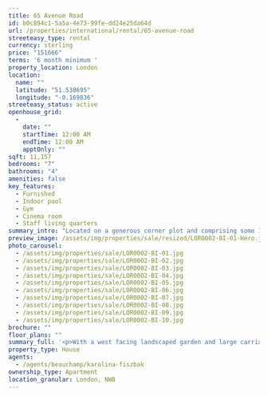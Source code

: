 ```yaml
---
title: 65 Avenue Road
id: b0c894c1-5a5a-4e73-99fe-dd24e25da64d
url: /properties/international/rental/65-avenue-road
streeteasy_type: rental
currency: sterling
price: "151666"
terms: '6 month minimum '
property_location: London
location:
  name: ""
  latitude: "51.538695"
  longitude: "-0.169836"
streeteasy_status: active
openhouse_grid:
  - 
    date: ""
    startTime: 12:00 AM
    endTime: 12:00 AM
    apptOnly: ""
sqft: 11,157
bedrooms: "7"
bathrooms: "4"
amenities: false
key_features:
  - Furnished
  - Indoor pool
  - Gym
  - Cinema room
  - Staff living quarters
summary_intro: "Located on a generous corner plot and comprising some 11,157 sq ft, this ambassadorial residence is designed to reflect its prestigious surroundings. The property is situated on the favoured side of St. John's Wood. Avenue Road is a leafy, stylish and much sought after road, situated moments from both Regent's Park and Primrose Hill and is a short drive from the West End."
preview_image: /assets/img/properties/sale/resized/LOR0002-BI-01-Hero.jpg
photo_carousel:
  - /assets/img/properties/sale/LOR0002-BI-01.jpg
  - /assets/img/properties/sale/LOR0002-BI-02.jpg
  - /assets/img/properties/sale/LOR0002-BI-03.jpg
  - /assets/img/properties/sale/LOR0002-BI-04.jpg
  - /assets/img/properties/sale/LOR0002-BI-05.jpg
  - /assets/img/properties/sale/LOR0002-BI-06.jpg
  - /assets/img/properties/sale/LOR0002-BI-07.jpg
  - /assets/img/properties/sale/LOR0002-BI-08.jpg
  - /assets/img/properties/sale/LOR0002-BI-09.jpg
  - /assets/img/properties/sale/LOR0002-BI-10.jpg
brochure: ""
floor_plans: ""
summary_full: '<p>With a west facing landscaped garden and large carriage driveway, the property benefits from elegantly proportioned accommodation comprising seven bedrooms, six bathrooms, entertaining rooms, cinema room, large family/games room, indoor swimming pool leisure area, separate gym studio and staff accommodation.</p><p>The property is offered on a furnished basis.<span></span><br></p>'
property_type: House
agents:
  - /agents/beauchamp/karolina-fiszbak
ownership_type: Apartment
location_granular: London, NW8
---
```

